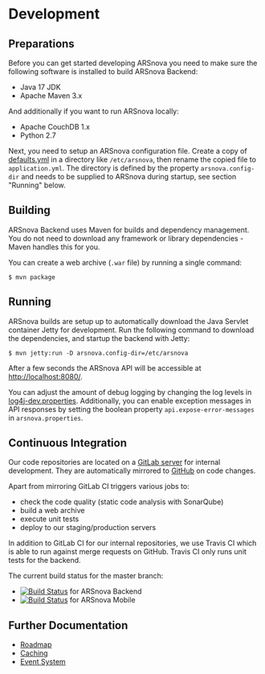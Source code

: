 # Development

## Preparations

Before you can get started developing ARSnova you need to make sure the following software is installed to build ARSnova Backend:

* Java 17 JDK
* Apache Maven 3.x

And additionally if you want to run ARSnova locally:

* Apache CouchDB 1.x
* Python 2.7

Next, you need to setup an ARSnova configuration file.
Create a copy of [defaults.yml](../../main/resources/config/defaults.yml) in a directory like `/etc/arsnova`, then rename
the copied file to `application.yml`. The directory is defined by the property `arsnova.config-dir` and needs to be
supplied to ARSnova during startup, see section "Running" below.

## Building

ARSnova Backend uses Maven for builds and dependency management.
You do not need to download any framework or library dependencies - Maven handles this for you.

You can create a web archive (`.war` file) by running a single command:

	$ mvn package


## Running

ARSnova builds are setup up to automatically download the Java Servlet container Jetty for development.
Run the following command to download the dependencies, and startup the backend with Jetty:

	$ mvn jetty:run -D arsnova.config-dir=/etc/arsnova

After a few seconds the ARSnova API will be accessible at <http://localhost:8080/>.

You can adjust the amount of debug logging by changing the log levels in [log4j-dev.properties](../../main/resources/log4j-dev.properties).
Additionally, you can enable exception messages in API responses by setting the boolean property `api.expose-error-messages` in `arsnova.properties`.


## Continuous Integration

Our code repositories are located on a [GitLab server](https://git.thm.de/arsnova) for internal development.
They are automatically mirrored to [GitHub](https://github.com/thm-projects) on code changes.

Apart from mirroring GitLab CI triggers various jobs to:

* check the code quality (static code analysis with SonarQube)
* build a web archive
* execute unit tests
* deploy to our staging/production servers

In addition to GitLab CI for our internal repositories, we use Travis CI which is able to run against merge requests on GitHub.
Travis CI only runs unit tests for the backend.

The current build status for the master branch:

* [![Build Status](https://travis-ci.org/thm-projects/arsnova-backend.svg?branch=master)](https://travis-ci.org/thm-projects/arsnova-backend) for ARSnova Backend
* [![Build Status](https://travis-ci.org/thm-projects/arsnova-mobile.svg?branch=master)](https://travis-ci.org/thm-projects/arsnova-mobile) for ARSnova Mobile


## Further Documentation

* [Roadmap](development/roadmap.md)
* [Caching](development/caching.md)
* [Event System](development/event-system.md)
